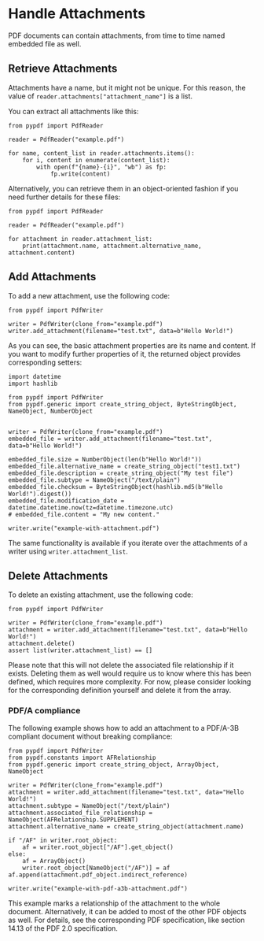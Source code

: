 # Handle Attachments

PDF documents can contain attachments, from time to time named embedded file as well.

## Retrieve Attachments

Attachments have a name, but it might not be unique. For this reason, the value of `reader.attachments["attachment_name"]`
is a list.

You can extract all attachments like this:

```{testcode}
from pypdf import PdfReader

reader = PdfReader("example.pdf")

for name, content_list in reader.attachments.items():
    for i, content in enumerate(content_list):
        with open(f"{name}-{i}", "wb") as fp:
            fp.write(content)
```

Alternatively, you can retrieve them in an object-oriented fashion if you need
further details for these files:

```{testcode}
from pypdf import PdfReader

reader = PdfReader("example.pdf")

for attachment in reader.attachment_list:
    print(attachment.name, attachment.alternative_name, attachment.content)
```

## Add Attachments

To add a new attachment, use the following code:

```{testcode}
from pypdf import PdfWriter

writer = PdfWriter(clone_from="example.pdf")
writer.add_attachment(filename="test.txt", data=b"Hello World!")
```

As you can see, the basic attachment properties are its name and content. If you
want to modify further properties of it, the returned object provides corresponding
setters:

```{testcode}
import datetime
import hashlib

from pypdf import PdfWriter
from pypdf.generic import create_string_object, ByteStringObject, NameObject, NumberObject


writer = PdfWriter(clone_from="example.pdf")
embedded_file = writer.add_attachment(filename="test.txt", data=b"Hello World!")

embedded_file.size = NumberObject(len(b"Hello World!"))
embedded_file.alternative_name = create_string_object("test1.txt")
embedded_file.description = create_string_object("My test file")
embedded_file.subtype = NameObject("/text/plain")
embedded_file.checksum = ByteStringObject(hashlib.md5(b"Hello World!").digest())
embedded_file.modification_date = datetime.datetime.now(tz=datetime.timezone.utc)
# embedded_file.content = "My new content."

writer.write("example-with-attachment.pdf")
```

The same functionality is available if you iterate over the attachments of a writer
using `writer.attachment_list`.

## Delete Attachments

To delete an existing attachment, use the following code:

```{testcode}
from pypdf import PdfWriter

writer = PdfWriter(clone_from="example.pdf")
attachment = writer.add_attachment(filename="test.txt", data=b"Hello World!")
attachment.delete()
assert list(writer.attachment_list) == []
```

Please note that this will not delete the associated file relationship
if it exists. Deleting them as well would require us to know where this has
been defined, which requires more complexity. For now, please consider looking
for the corresponding definition yourself and delete it from the array.

### PDF/A compliance

The following example shows how to add an attachment to a PDF/A-3B compliant document
without breaking compliance:

```{testcode}
from pypdf import PdfWriter
from pypdf.constants import AFRelationship
from pypdf.generic import create_string_object, ArrayObject, NameObject

writer = PdfWriter(clone_from="example.pdf")
attachment = writer.add_attachment(filename="test.txt", data="Hello World!")
attachment.subtype = NameObject("/text/plain")
attachment.associated_file_relationship = NameObject(AFRelationship.SUPPLEMENT)
attachment.alternative_name = create_string_object(attachment.name)

if "/AF" in writer.root_object:
    af = writer.root_object["/AF"].get_object()
else:
    af = ArrayObject()
    writer.root_object[NameObject("/AF")] = af
af.append(attachment.pdf_object.indirect_reference)

writer.write("example-with-pdf-a3b-attachment.pdf")
```

This example marks a relationship of the attachment to the whole document.
Alternatively, it can be added to most of the other PDF objects as well.
For details, see the corresponding PDF specification, like section 14.13
of the PDF 2.0 specification.
